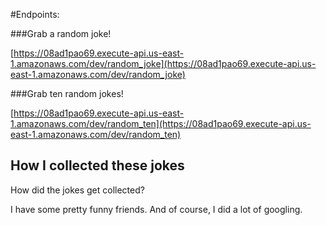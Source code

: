 #Endpoints:

###Grab a random joke!

[https://08ad1pao69.execute-api.us-east-1.amazonaws.com/dev/random_joke](https://08ad1pao69.execute-api.us-east-1.amazonaws.com/dev/random_joke)

###Grab ten random jokes!

[https://08ad1pao69.execute-api.us-east-1.amazonaws.com/dev/random_ten](https://08ad1pao69.execute-api.us-east-1.amazonaws.com/dev/random_ten)



## How I collected these jokes

How did the jokes get collected?

I have some pretty funny friends. And of course, I did a lot of googling.

